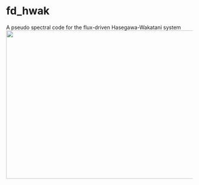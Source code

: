 # fd_hwak
A pseudo spectral code for the flux-driven Hasegawa-Wakatani  system </n>
<img src="[https://media.giphy.com/media/vFKqnCdLPNOKc/giphy.gif](https://github.com/piergui/fd_hwak/blob/main/outfdC0.1_32pi_1024x1024_spread.gif)" width="800" height="400" />

